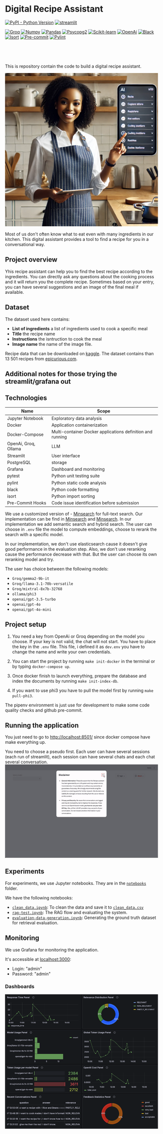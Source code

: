 # Digital Recipe Assistant
[![PyPI - Python Version](https://img.shields.io/badge/python-3.10.9-blue)](https://www.python.org/downloads/)
[![streamlit](https://img.shields.io/badge/streamlit-1.39.0-35a7e7)](https://console.groq.com/)

[![Groq](https://img.shields.io/badge/hyperopt-0.9.0-35a7e7)](https://console.groq.com/)
[![Numpy](https://img.shields.io/badge/numpy-1.26.4-013243)](https://numpy.org/)
[![Pandas](https://img.shields.io/badge/pandas-2.2.2-130654)](https://pandas.pydata.org/)
[![Psycopg2](https://img.shields.io/badge/psycopg2-2.9.9.4-216464)](https://pypi.org/project/psycopg2/)
[![Scikit-learn](https://img.shields.io/badge/scikit_learn-1.5.2-3399cd)](https://scikit-learn.org/)
[![OpenAi](https://img.shields.io/badge/openai-1.35.7-189fdd)](https://platform.openai.com/docs/overview)
[![Black](https://img.shields.io/badge/black-22.10.0-393a39)](https://black.readthedocs.io/en/stable/)
[![Isort](https://img.shields.io/badge/isort-5.10.1-ef8336)](https://isort.readthedocs.io/en/latest/)
[![Pre-commit](https://img.shields.io/badge/pre_commit-2.20.0-f8b425)](https://pre-commit.com/)
[![Pylint](https://img.shields.io/badge/pylint-2.15.4-2a5adf)](https://pylint.pycqa.org/en/latest/)

<br><br><br>

This is repository contain the code to build a digital recipe assistant.

![](Doc_images/AI_recipe_assistant_1.webp)

Most of us don't often know what to eat even with many ingredients in our kitchen. This digital assistant provides a tool to find a recipe for you in a conversational way.

## Project overview

Yhis recipe assistant can help you to find the best recipe according to the ingredients. You can directly ask any questions about the cooking process and it will return you the complete recipe. Sometimes based on your entry, you can have several suggestions and an image of the final meal if available.

## Dataset
The dataset used here contains:

- **List of ingredients** a list of ingredients used to cook a specific meal
- **Title** the recipe name
- **Instructions** the isntruction to cook the meal
- **Image name** the name of the image file.

Recipe data that can be downloaded on [kaggle](https://www.kaggle.com/datasets/pes12017000148/food-ingredients-and-recipe-dataset-with-images?resource=download). The dataset contains
than 13 501 recipes from [epicurious.com](https://www.epicurious.com/).


## Additional notes for those trying the streamlit/grafana out

## Technologies
| Name | Scope |
| --- | --- |
| Jupyter Notebook | Exploratory data analysis|
| Docker | Application containerization|
| Docker-Compose | Multi-container Docker applications definition and running|
| OpenAi, Groq, Ollama| LLM|
| Streamlit| User interface |
| PostgreSQL| storage|
| Grafana | Dashboard and monitoring |
| pytest | Python unit testing suite |
| pylint | Python static code analysis |
| black | Python code formatting |
| isort | Python import sorting |
| Pre-Commit Hooks | Code issue identification before submission |

We use a customized version of - [Minsearch](https://github.com/alexeygrigorev/minsearch) for full-text search. Our implementation can be find in [Minsearch](notebooks/minsearch.py) and [Minsearch](recipe_assistant/minsearch.py). In our implementation we add semantic search and hybrid search. The user can choose in `.env` file the model to compute embeddings, choose to rerank the search with a specific model.

In our implementation, we don't use elasticsearch cause it doesn't give good performance in the evaluation step. Also, we don't use reranking cause the performance decrease with that. But the user can choose its own reranking model and try.

The user has choice between the following models:


- `Groq/gemma2-9b-it`
- `Groq/llama-3.1-70b-versatile`
- `Groq/mixtral-8x7b-32768`
- `ollama/phi3`
- `openai/gpt-3.5-turbo`
- `openai/gpt-4o`
- `openai/gpt-4o-mini`
## Project setup

1. You need a key from OpenAi or Groq depending on the model you choose. If your key is not valid, the chat will not start. You have to place the key in the `.env` file. This file, i defined it as `dev.env` you have to change the name and write your own credentials.

2. You can start the project by running `make init-docker` in the terminal or by typing `docker-compose up`.

3. Once docker finish to launch everything, prepare the database and index the documents by running `make init-index-db`.


2. If you want to use phi3 you have to pull the model first by running `make pull-phi3`.

The pipenv environment is just use for development to make some code quality checks and github pre-commit.

## Running the application

You just need to go to [http://localhost:8501/](http://localhost:8501/) since docker compose have make everything up.

You need to choose a pseudo first. Each user can have several sessions (each run of streamlit), each session can have several chats and each chat several conversation.
![](Doc_images/app.gif)


## Experiments

For experiments, we use Jupyter notebooks.
They are in the [`notebooks`](notebooks/) folder.

We have the following notebooks:

- [`clean_data.ipynb`](notebooks/clean_data.ipynb): To clean the data and save it to [`clean_data.csv`](data/clean_data.csv)
- [`rag-test.ipynb`](notebooks/rag-test.ipynb): The RAG flow and evaluating the system.
- [`evaluation-data-generation.ipynb`](notebooks/evaluation-data-generation.ipynb): Generating the ground truth dataset for retrieval evaluation.


## Monitoring

We use Grafana for monitoring the application.

It's accessible at [localhost:3000](http://localhost:3000):

- Login: "admin"
- Password: "admin"

### Dashboards

<p align="center">
  <img src="Doc_images/Dashboard.png">
</p>

